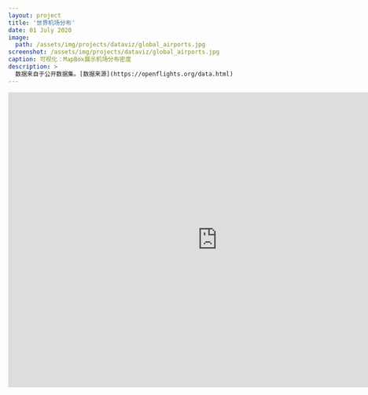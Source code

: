 ```yaml
---
layout: project
title: '世界机场分布'
date: 01 July 2020
image:  
  path: /assets/img/projects/dataviz/global_airports.jpg
screenshot: /assets/img/projects/dataviz/global_airports.jpg
caption: 可视化：MapBox展示机场分布密度
description: >
  数据来自于公开数据集。[数据来源](https://openflights.org/data.html)
---
```

<iframe seamless frameborder="0" src="
https://public.tableau.com/shared/3GPSM4M9Q?:embed=yes&:tabs=no&:display_count=yes&:showVizHome=no&:subscriptions=no:toolbar=top"  scrolling='yes' width=850 height=600 >
</iframe>  
